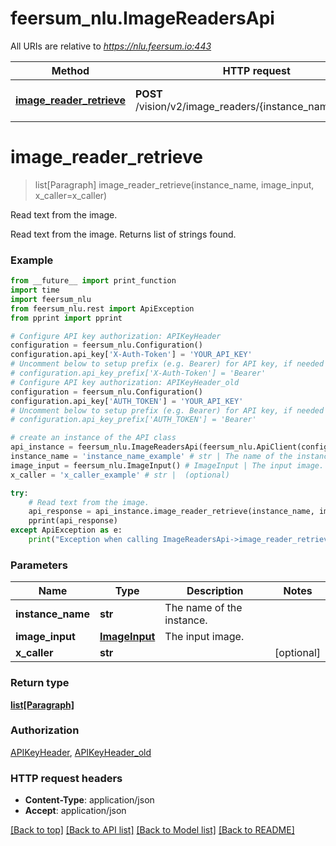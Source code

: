 # feersum_nlu.ImageReadersApi

All URIs are relative to *https://nlu.feersum.io:443*

Method | HTTP request | Description
------------- | ------------- | -------------
[**image_reader_retrieve**](ImageReadersApi.md#image_reader_retrieve) | **POST** /vision/v2/image_readers/{instance_name}/retrieve | Read text from the image.


# **image_reader_retrieve**
> list[Paragraph] image_reader_retrieve(instance_name, image_input, x_caller=x_caller)

Read text from the image.

Read text from the image. Returns list of strings found.

### Example
```python
from __future__ import print_function
import time
import feersum_nlu
from feersum_nlu.rest import ApiException
from pprint import pprint

# Configure API key authorization: APIKeyHeader
configuration = feersum_nlu.Configuration()
configuration.api_key['X-Auth-Token'] = 'YOUR_API_KEY'
# Uncomment below to setup prefix (e.g. Bearer) for API key, if needed
# configuration.api_key_prefix['X-Auth-Token'] = 'Bearer'
# Configure API key authorization: APIKeyHeader_old
configuration = feersum_nlu.Configuration()
configuration.api_key['AUTH_TOKEN'] = 'YOUR_API_KEY'
# Uncomment below to setup prefix (e.g. Bearer) for API key, if needed
# configuration.api_key_prefix['AUTH_TOKEN'] = 'Bearer'

# create an instance of the API class
api_instance = feersum_nlu.ImageReadersApi(feersum_nlu.ApiClient(configuration))
instance_name = 'instance_name_example' # str | The name of the instance.
image_input = feersum_nlu.ImageInput() # ImageInput | The input image.
x_caller = 'x_caller_example' # str |  (optional)

try:
    # Read text from the image.
    api_response = api_instance.image_reader_retrieve(instance_name, image_input, x_caller=x_caller)
    pprint(api_response)
except ApiException as e:
    print("Exception when calling ImageReadersApi->image_reader_retrieve: %s\n" % e)
```

### Parameters

Name | Type | Description  | Notes
------------- | ------------- | ------------- | -------------
 **instance_name** | **str**| The name of the instance. | 
 **image_input** | [**ImageInput**](ImageInput.md)| The input image. | 
 **x_caller** | **str**|  | [optional] 

### Return type

[**list[Paragraph]**](Paragraph.md)

### Authorization

[APIKeyHeader](../README.md#APIKeyHeader), [APIKeyHeader_old](../README.md#APIKeyHeader_old)

### HTTP request headers

 - **Content-Type**: application/json
 - **Accept**: application/json

[[Back to top]](#) [[Back to API list]](../README.md#documentation-for-api-endpoints) [[Back to Model list]](../README.md#documentation-for-models) [[Back to README]](../README.md)

